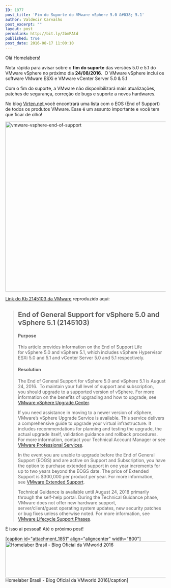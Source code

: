 ```yaml
---
ID: 1877
post_title: 'Fim do Suporte do VMware vSphere 5.0 &#038; 5.1'
author: Valdecir Carvalho
post_excerpt: ""
layout: post
permalink: http://bit.ly/2bmPAtd
published: true
post_date: 2016-08-17 11:00:10
---
```

Olá Homelabers!

Nota rápida para avisar sobre o <strong>fim do suporte</strong> das versões 5.0 e 5.1 do VMware vSphere no próximo dia <strong>24/08/2016</strong>.  O VMware vSphere inclui os software VMware ESXi e VMware vCenter Server 5.0 &amp; 5.1

Com o fim do suporte, a VMware não disponibilizará mais atualizações, patches de segurança, correção de bugs e suporte a novos hardwares.

No blog <a href="http://www.virten.net/vmware/product-end-of-support-countdown/" target="_blank">Virten.net </a>você encontrará uma lista com o EOS (End of Support) de todos os produtos VMware. Esse é um assunto importante e você tem que ficar de olho!

<img class="aligncenter wp-image-1878" src="http://homelaber.com.br/site/wp-content/uploads/2016/08/vmware-vsphere-end-of-support.png" alt="vmware-vsphere-end-of-support" width="800" height="533" />

<!--more-->

<a href="https://kb.vmware.com/selfservice/microsites/search.do?language=en_US&amp;cmd=displayKC&amp;externalId=2145103" target="_blank">Link do Kb 2145103 da VMware</a> reproduzido aqui:

<blockquote>
<h2><span style="font-style: inherit; font-weight: inherit;">End of General Support for vSphere 5.0 and vSphere 5.1</span> (2145103)</h2>
<h4 style="font-style: inherit;">Purpose</h4>
<span style="font-style: inherit; font-weight: inherit;">This article provides information on the End of Support Life for vSphere 5.0 and vSphere 5.1, which includes vSphere Hypervisor ESXi 5.0 and 5.1 and vCenter Server 5.0 and 5.1 respectively.</span>
<h4 style="font-style: inherit;">Resolution</h4>
<span style="font-style: inherit; font-weight: inherit;">The End of General Support for vSphere 5.0 and vSphere 5.1 is August 24, 2016.  To maintain your full level of support and subscription, you should upgrade to a supported version of vSphere. For more information on the benefits of upgrading and how to upgrade, see </span><a style="font-style: inherit; font-weight: inherit;" href="http://www.vmware.com/products/vsphere/upgrade-center/overview.html"><span style="font-style: inherit; font-weight: inherit;">VMware vSphere Upgrade Center</span></a><span style="font-style: inherit; font-weight: inherit;">.</span>

<span style="font-style: inherit; font-weight: inherit;">If you need assistance in moving to a newer version of vSphere, VMware’s vSphere Upgrade Service is available. This service delivers a comprehensive guide to upgrade your virtual infrastructure. It includes recommendations for planning and testing the upgrade, the actual upgrade itself, validation guidance and rollback procedures. For more information, contact your Technical Account Manager or see </span><a style="font-style: inherit; font-weight: inherit;" href="http://www.vmware.com/consulting/"><span style="font-style: inherit; font-weight: inherit;">VMware Professional Services</span></a><span style="font-style: inherit; font-weight: inherit;">.</span>

<span style="font-style: inherit; font-weight: inherit;">In the event you are unable to upgrade before the End of General Support (EOGS) and are active on Support and Subscription, you have the option to purchase extended support in one year increments for up to two years beyond the EOGS date. The price of Extended Support is $300,000 per product per year. For more information, see </span><a style="font-style: inherit; font-weight: inherit;" href="https://www.vmware.com/support/services/extended.html"><span style="font-style: inherit; font-weight: inherit;">VMware Extended Support</span></a><span style="font-style: inherit; font-weight: inherit;">.</span>

<span style="font-style: inherit; font-weight: inherit;">Technical Guidance is available until August 24, 2018 primarily through the self-help portal. During the Technical Guidance phase, VMware does not offer new hardware support, server/client/guest operating system updates, new security patches or bug fixes unless otherwise noted. For more information, see </span><a style="font-style: inherit; font-weight: inherit;" href="https://www.vmware.com/support/policies/lifecycle.html"><span style="font-style: inherit; font-weight: inherit;">VMware Lifecycle Support Phases</span></a><span style="font-style: inherit; font-weight: inherit;">.</span></blockquote>

É isso ai pessoal! Até o próximo post!

[caption id="attachment_1851" align="aligncenter" width="800"]<img class="wp-image-1851" src="http://homelaber.com.br/site/wp-content/uploads/2016/08/vmworld-2016-official-blogger-banner-long.png" alt="Homelaber Brasil - Blog Oficial da VMworld 2016" width="800" height="113" /> Homelaber Brasil - Blog Oficial da VMworld 2016[/caption]